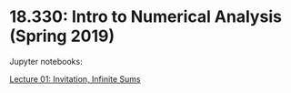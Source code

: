 # 18.330: Intro to Numerical Analysis (Spring 2019)

Jupyter notebooks:

[Lecture 01: Invitation, Infinite Sums](https://nbviewer.jupyter.org/github/mitmath/18330/blob/master/01_Invitation.ipynb)
